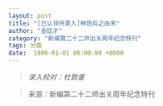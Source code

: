 ```yaml
---
layout: post
title: "[已认领待录入]神炮兵之由来"
author: "金廷才"
category: "新编第二十二师出关周年纪念特刊"
tags: 分类
date:  1900-01-01 00:00:00 +0000
---
```

> *录入校对：杜致童*

> 来源：新编第二十二师出关周年纪念特刊
